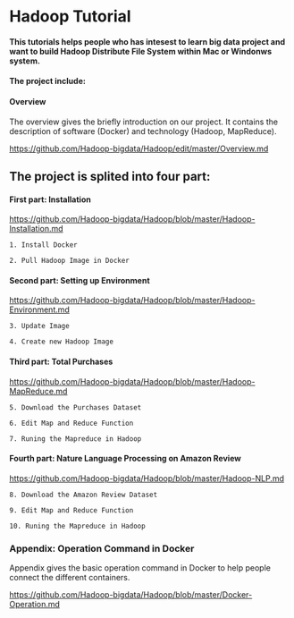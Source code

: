 # Hadoop Tutorial

#### This tutorials helps people who has intesest to learn big data project and want to build Hadoop Distribute File System within Mac or Windonws system.

#### The project include: 

#### Overview

The overview gives the briefly introduction on our project. It contains the description of software (Docker) and technology (Hadoop, MapReduce). 

https://github.com/Hadoop-bigdata/Hadoop/edit/master/Overview.md

## The project is splited into four part:

#### First part: Installation

https://github.com/Hadoop-bigdata/Hadoop/blob/master/Hadoop-Installation.md

```
1. Install Docker
	
2. Pull Hadoop Image in Docker
```

#### Second part: Setting up Environment

https://github.com/Hadoop-bigdata/Hadoop/blob/master/Hadoop-Environment.md

```
3. Update Image

4. Create new Hadoop Image
```

#### Third part: Total Purchases  

https://github.com/Hadoop-bigdata/Hadoop/blob/master/Hadoop-MapReduce.md

```
5. Download the Purchases Dataset

6. Edit Map and Reduce Function

7. Runing the Mapreduce in Hadoop
```

#### Fourth part: Nature Language Processing on Amazon Review

https://github.com/Hadoop-bigdata/Hadoop/blob/master/Hadoop-NLP.md

```
8. Download the Amazon Review Dataset

9. Edit Map and Reduce Function

10. Runing the Mapreduce in Hadoop
```

### Appendix: Operation Command in Docker

Appendix gives the basic operation command in Docker to help people connect the different containers.

https://github.com/Hadoop-bigdata/Hadoop/blob/master/Docker-Operation.md
